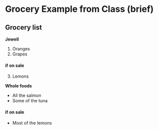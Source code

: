 # Grocery Example from Class (brief)

## Grocery list

**Jewell**
1. Oranges
2. Grapes
#### if on sale
3. Lemons

**Whole foods**

- All the salmon
- Some of the tuna
#### if on sale
- Most of the lemons

